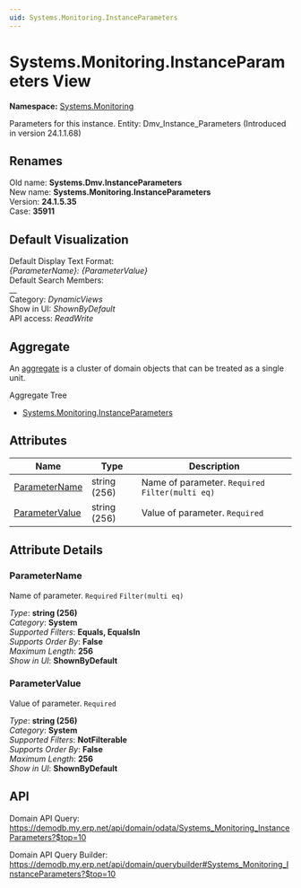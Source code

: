 ```yaml
---
uid: Systems.Monitoring.InstanceParameters
---
```

# Systems.Monitoring.InstanceParameters View

**Namespace:** [Systems.Monitoring](Systems.Monitoring.md)  

Parameters for this instance. Entity: Dmv_Instance_Parameters (Introduced in version 24.1.1.68)

## Renames

Old name: **Systems.Dmv.InstanceParameters**  
New name: **Systems.Monitoring.InstanceParameters**  
Version: **24.1.5.35**  
Case: **35911**  



## Default Visualization
Default Display Text Format:  
_{ParameterName}: {ParameterValue}_  
Default Search Members:  
__  
Category:  _DynamicViews_  
Show in UI:  _ShownByDefault_  
API access:  _ReadWrite_  

## Aggregate
An [aggregate](https://docs.erp.net/tech/advanced/concepts/aggregates.html) is a cluster of domain objects that can be treated as a single unit.  

Aggregate Tree  
* [Systems.Monitoring.InstanceParameters](Systems.Monitoring.InstanceParameters.md)  

## Attributes

| Name | Type | Description |
| ---- | ---- | --- |
| [ParameterName](Systems.Monitoring.InstanceParameters.md#parametername) | string (256) | Name of parameter. `Required` `Filter(multi eq)` 
| [ParameterValue](Systems.Monitoring.InstanceParameters.md#parametervalue) | string (256) | Value of parameter. `Required` 


## Attribute Details

### ParameterName

Name of parameter. `Required` `Filter(multi eq)`

_Type_: **string (256)**  
_Category_: **System**  
_Supported Filters_: **Equals, EqualsIn**  
_Supports Order By_: **False**  
_Maximum Length_: **256**  
_Show in UI_: **ShownByDefault**  

### ParameterValue

Value of parameter. `Required`

_Type_: **string (256)**  
_Category_: **System**  
_Supported Filters_: **NotFilterable**  
_Supports Order By_: **False**  
_Maximum Length_: **256**  
_Show in UI_: **ShownByDefault**  


## API

Domain API Query:
<https://demodb.my.erp.net/api/domain/odata/Systems_Monitoring_InstanceParameters?$top=10>

Domain API Query Builder:
<https://demodb.my.erp.net/api/domain/querybuilder#Systems_Monitoring_InstanceParameters?$top=10>

